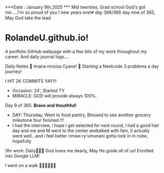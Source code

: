 ***Date : January 9th,2025 *** Mid twenties, Grad school God's got me.....I'm so proud of you ! new years eve!💕 day 366/366 day nine of 365, May God take the lead
# RolandeU.github.io!

A portfolio GitHub webpage with a few bits of my work throughout my career. And daily journal logs....


Daily Notes
💚 Imana ninziza Cyane! 
💚 Starting a Neetcode 3 problems a day journey!

I HIT 2K COMMITS YAY!!!

- Occasion: 24', Started TY 
- MIRACLE: GOD will provide always 100%.

Day 9 of 365. **Brave and thouthful!** 
- DAY: Thursday, Went to food pantry, Blessed to see another grocery milestone four finished !!!
- I had the interview, i hope i get selected for next round, i had a good hair day and me and M went to the center andtalked with fam, it actually went well...and i feel better
rimwe ry'umunani
gotta lock in in nsbe, hopefully 

3hr work: Daily💚💚💚
God loves me dearly, May He guide all of  us!
Enrolled into Google LLM! 

I went on a walk 💚💚💚💚💚💚
